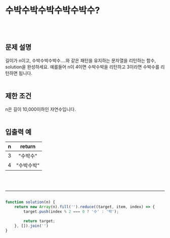 # 수박수박수박수박수박수?
<br/>
<br/>

## 문제 설명
길이가 n이고, 수박수박수박수....와 같은 패턴을 유지하는 문자열을 리턴하는 함수, solution을 완성하세요. 
예를들어 n이 4이면 수박수박을 리턴하고 3이라면 수박수를 리턴하면 됩니다.
<br/>
<br/>

## 제한 조건
n은 길이 10,000이하인 자연수입니다.
<br/>
<br/>

## 입출력 예
| n | return |
| :---: | :---: |
| 3 | "수박수" |
| 4 | "수박수박" |
<br/>
<br/>

---

```javascript

function solution(n) {
    return new Array(n).fill('').reduce((target, item, index) => {
        target.push(index % 2 === 0 ? '수' : '박');
        
        return target;
    }, []).join('')
}

```